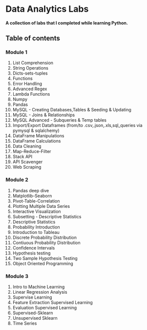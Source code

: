 # Data Analytics Labs

#### A collection of labs that I completed while learning Python.

## Table of contents

### Module 1  
 
1) List Comprehension
2) String Operations  
3) Dicts-sets-tuples 
4) Functions     
5) Error Handling       
6) Advanced Regex   
7) Lambda Functions    
8) Numpy
9) Pandas  
10) MySQL - Creating Databases,Tables & Seeding & Updating 
11) MySQL - Joins & Relationships  
12) MySQL Advanced - Subqueries & Temp tables   
13) Import/Export Dataframes (from/to .csv,.json,.xls,sql_queries via pymysql & sqlalchemy) 
14) DataFrame Manipulations 
15) DataFrame Calculations   
16) Data Cleaning 
17) Map-Reduce-Filter    
18) Stack API 
19) API Scavenger
20) Web Scraping

### Module 2   

1) Pandas deep dive  
2) Matplotlib-Seaborn
3) Pivot-Table-Correlation
4) Plotting Multiple Data Series
5) Interactive Visualization
6) Subsetting - Descriptive Statistics
7) Descriptive Statistics
8) Probability Introduction
9) Introduction to Tableau
10) Discrete Probability Distribution
11) Contiuous Probability Distribution
12) Confidence Intervals
13) Hypothesis testing
14) Two Sample Hypothesis Testing
15) Object Oriented Programming

### Module 3

1) Intro to Machine Learning
2) Linear Regression Analysis
3) Supervise Learning
4) Feature Extraction Supervised Learning
5) Evaluation Supervised Learning
6) Supervised-Sklearn
7) Unsupervised Sklearn
8) Time Series
